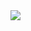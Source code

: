 
<img align="center" src="https://github-readme-stats.vercel.app/api/top-langs/?username=LudoDash&theme=dark">

[](https://komarev.com/ghpvc/?username=your-github-username)
